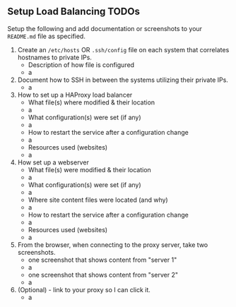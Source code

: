 ## Setup Load Balancing TODOs

Setup the following and add documentation or screenshots to your `README.md` file as specified.

1. Create an `/etc/hosts` OR `.ssh/config` file on each system that correlates hostnames to private IPs.
   - Description of how file is configured
    - a
2. Document how to SSH in between the systems utilizing their private IPs.
   - a
3. How to set up a HAProxy load balancer
   - What file(s) where modified & their location
    - a
   - What configuration(s) were set (if any)
    - a
   - How to restart the service after a configuration change
    - a
   - Resources used (websites)
    - a
4. How set up a webserver
   - What file(s) were modified & their location
    - a
   - What configuration(s) were set (if any)
    - a
   - Where site content files were located (and why)
    - a
   - How to restart the service after a configuration change
    - a
   - Resources used (websites)
    - a
5. From the browser, when connecting to the proxy server, take two screenshots.
   - one screenshot that shows content from "server 1"
    - a
   - one screenshot that shows content from "server 2"
    - a
6. (Optional) - link to your proxy so I can click it.
   - a
